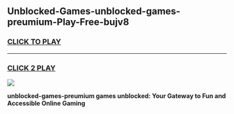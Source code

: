 
## Unblocked-Games-unblocked-games-preumium-Play-Free-bujv8
<h3>
<a href="https://premium76.site?title=unblocked-games-preumium&ref=23A">CLICK TO PLAY</a></h3>
<hr>

<h3>
<a href="https://premium76.site?title=unblocked-games-preumium&ref=23A">CLICK 2 PLAY</a>
  
</h3>

<a href="https://premium76.site?title=unblocked-games-preumium&ref=23A"><img src="https://clearcache.store/games.png"></a>


**unblocked-games-preumium games unblocked: Your Gateway to Fun and Accessible Online Gaming**
